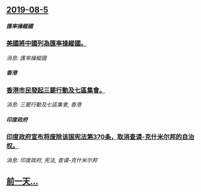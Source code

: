 ## [2019-08-5](/news/2019/08/5/index.md)

##### 匯率操縱國
### [美國將中國列為匯率操縱國。 ](/news/2019/08/5/美國將中國列為匯率操縱國.md)
_消息: 匯率操縱國_

##### 香港
### [香港市民發起三罷行動及七區集會。 ](/news/2019/08/5/香港市民發起三罷行動及七區集會.md)
_消息: 三罷行動及七區集會, 香港_

##### 印度政府
### [印度政府宣布将废除该国宪法第370条，取消查谟-克什米尔邦的自治权。 ](/news/2019/08/5/印度政府宣布将废除该国宪法第370条-取消查谟-克什米尔邦的自治权.md)
_消息: 印度政府, 宪法, 查谟-克什米尔邦_

## [前一天...](/news/2019/08/4/index.md)

